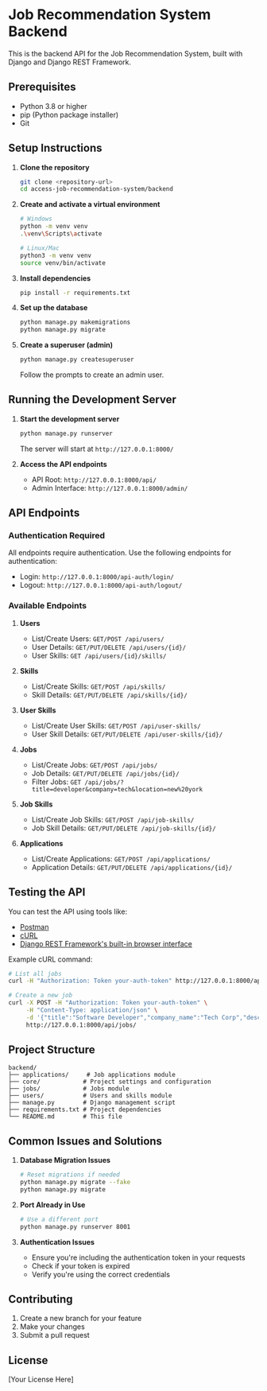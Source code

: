 # Job Recommendation System Backend

This is the backend API for the Job Recommendation System, built with Django and Django REST Framework.

## Prerequisites

- Python 3.8 or higher
- pip (Python package installer)
- Git

## Setup Instructions

1. **Clone the repository**
   ```bash
   git clone <repository-url>
   cd access-job-recommendation-system/backend
   ```

2. **Create and activate a virtual environment**
   ```bash
   # Windows
   python -m venv venv
   .\venv\Scripts\activate

   # Linux/Mac
   python3 -m venv venv
   source venv/bin/activate
   ```

3. **Install dependencies**
   ```bash
   pip install -r requirements.txt
   ```

4. **Set up the database**
   ```bash
   python manage.py makemigrations
   python manage.py migrate
   ```

5. **Create a superuser (admin)**
   ```bash
   python manage.py createsuperuser
   ```
   Follow the prompts to create an admin user.

## Running the Development Server

1. **Start the development server**
   ```bash
   python manage.py runserver
   ```
   The server will start at `http://127.0.0.1:8000/`

2. **Access the API endpoints**
   - API Root: `http://127.0.0.1:8000/api/`
   - Admin Interface: `http://127.0.0.1:8000/admin/`

## API Endpoints

### Authentication Required
All endpoints require authentication. Use the following endpoints for authentication:
- Login: `http://127.0.0.1:8000/api-auth/login/`
- Logout: `http://127.0.0.1:8000/api-auth/logout/`

### Available Endpoints

1. **Users**
   - List/Create Users: `GET/POST /api/users/`
   - User Details: `GET/PUT/DELETE /api/users/{id}/`
   - User Skills: `GET /api/users/{id}/skills/`

2. **Skills**
   - List/Create Skills: `GET/POST /api/skills/`
   - Skill Details: `GET/PUT/DELETE /api/skills/{id}/`

3. **User Skills**
   - List/Create User Skills: `GET/POST /api/user-skills/`
   - User Skill Details: `GET/PUT/DELETE /api/user-skills/{id}/`

4. **Jobs**
   - List/Create Jobs: `GET/POST /api/jobs/`
   - Job Details: `GET/PUT/DELETE /api/jobs/{id}/`
   - Filter Jobs: `GET /api/jobs/?title=developer&company=tech&location=new%20york`

5. **Job Skills**
   - List/Create Job Skills: `GET/POST /api/job-skills/`
   - Job Skill Details: `GET/PUT/DELETE /api/job-skills/{id}/`

6. **Applications**
   - List/Create Applications: `GET/POST /api/applications/`
   - Application Details: `GET/PUT/DELETE /api/applications/{id}/`

## Testing the API

You can test the API using tools like:
- [Postman](https://www.postman.com/)
- [cURL](https://curl.se/)
- [Django REST Framework's built-in browser interface](http://127.0.0.1:8000/api/)

Example cURL command:
```bash
# List all jobs
curl -H "Authorization: Token your-auth-token" http://127.0.0.1:8000/api/jobs/

# Create a new job
curl -X POST -H "Authorization: Token your-auth-token" \
     -H "Content-Type: application/json" \
     -d '{"title":"Software Developer","company_name":"Tech Corp","description":"Job description"}' \
     http://127.0.0.1:8000/api/jobs/
```

## Project Structure

```
backend/
├── applications/     # Job applications module
├── core/            # Project settings and configuration
├── jobs/            # Jobs module
├── users/           # Users and skills module
├── manage.py        # Django management script
├── requirements.txt # Project dependencies
└── README.md        # This file
```

## Common Issues and Solutions

1. **Database Migration Issues**
   ```bash
   # Reset migrations if needed
   python manage.py migrate --fake
   python manage.py migrate
   ```

2. **Port Already in Use**
   ```bash
   # Use a different port
   python manage.py runserver 8001
   ```

3. **Authentication Issues**
   - Ensure you're including the authentication token in your requests
   - Check if your token is expired
   - Verify you're using the correct credentials

## Contributing

1. Create a new branch for your feature
2. Make your changes
3. Submit a pull request

## License

[Your License Here] 
